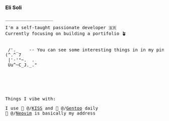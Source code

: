 ### Eli Soli

<samp>

\__________________

I'm a self-taught passionate developer 🇧🇷  
Currently focusing on building a portifolio 🪴

<pre>
  
 /'._    -- You can see some interesting things in in my pined repos
(^.^ 7
 |'-'"~.  .
 Uu^~C_J._."

</pre>

<br>
<br>
<br>

Things I vibe with:

I use 💋 @/[KISS](https://kisslinux.github.io) and 🐧 @/[Gentoo](https://gentoo.org) daily  
🦕 @/[Neovim](https://neovim.io) is basically my address

</samp>
